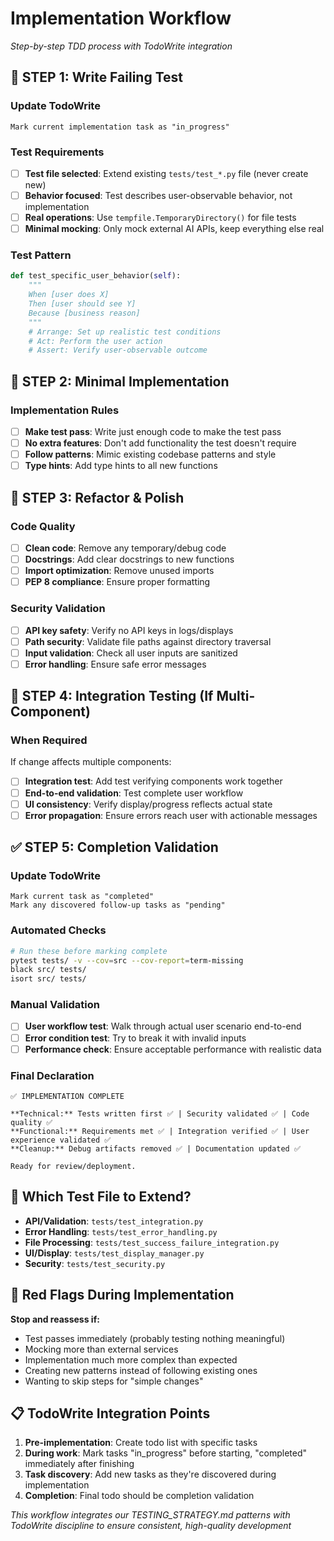 # Implementation Workflow
*Step-by-step TDD process with TodoWrite integration*

## 🧪 STEP 1: Write Failing Test

### Update TodoWrite
```
Mark current implementation task as "in_progress"
```

### Test Requirements
- [ ] **Test file selected**: Extend existing `tests/test_*.py` file (never create new)
- [ ] **Behavior focused**: Test describes user-observable behavior, not implementation
- [ ] **Real operations**: Use `tempfile.TemporaryDirectory()` for file tests
- [ ] **Minimal mocking**: Only mock external AI APIs, keep everything else real

### Test Pattern
```python
def test_specific_user_behavior(self):
    """
    When [user does X]
    Then [user should see Y]  
    Because [business reason]
    """
    # Arrange: Set up realistic test conditions
    # Act: Perform the user action
    # Assert: Verify user-observable outcome
```

## 🔨 STEP 2: Minimal Implementation

### Implementation Rules
- [ ] **Make test pass**: Write just enough code to make the test pass
- [ ] **No extra features**: Don't add functionality the test doesn't require
- [ ] **Follow patterns**: Mimic existing codebase patterns and style
- [ ] **Type hints**: Add type hints to all new functions

## 🔄 STEP 3: Refactor & Polish

### Code Quality
- [ ] **Clean code**: Remove any temporary/debug code
- [ ] **Docstrings**: Add clear docstrings to new functions
- [ ] **Import optimization**: Remove unused imports
- [ ] **PEP 8 compliance**: Ensure proper formatting

### Security Validation
- [ ] **API key safety**: Verify no API keys in logs/displays
- [ ] **Path security**: Validate file paths against directory traversal
- [ ] **Input validation**: Check all user inputs are sanitized
- [ ] **Error handling**: Ensure safe error messages

## 🔗 STEP 4: Integration Testing (If Multi-Component)

### When Required
If change affects multiple components:
- [ ] **Integration test**: Add test verifying components work together
- [ ] **End-to-end validation**: Test complete user workflow
- [ ] **UI consistency**: Verify display/progress reflects actual state
- [ ] **Error propagation**: Ensure errors reach user with actionable messages

## ✅ STEP 5: Completion Validation

### Update TodoWrite
```
Mark current task as "completed"
Mark any discovered follow-up tasks as "pending"
```

### Automated Checks
```bash
# Run these before marking complete
pytest tests/ -v --cov=src --cov-report=term-missing
black src/ tests/
isort src/ tests/
```

### Manual Validation
- [ ] **User workflow test**: Walk through actual user scenario end-to-end
- [ ] **Error condition test**: Try to break it with invalid inputs
- [ ] **Performance check**: Ensure acceptable performance with realistic data

### Final Declaration
```
✅ IMPLEMENTATION COMPLETE

**Technical:** Tests written first ✅ | Security validated ✅ | Code quality ✅
**Functional:** Requirements met ✅ | Integration verified ✅ | User experience validated ✅  
**Cleanup:** Debug artifacts removed ✅ | Documentation updated ✅

Ready for review/deployment.
```

## 🎯 Which Test File to Extend?

- **API/Validation**: `tests/test_integration.py`
- **Error Handling**: `tests/test_error_handling.py`  
- **File Processing**: `tests/test_success_failure_integration.py`
- **UI/Display**: `tests/test_display_manager.py`
- **Security**: `tests/test_security.py`

## 🚨 Red Flags During Implementation

**Stop and reassess if:**
- Test passes immediately (probably testing nothing meaningful)
- Mocking more than external services
- Implementation much more complex than expected
- Creating new patterns instead of following existing ones
- Wanting to skip steps for "simple changes"

## 📋 TodoWrite Integration Points

1. **Pre-implementation**: Create todo list with specific tasks
2. **During work**: Mark tasks "in_progress" before starting, "completed" immediately after finishing
3. **Task discovery**: Add new tasks as they're discovered during implementation
4. **Completion**: Final todo should be completion validation

*This workflow integrates our TESTING_STRATEGY.md patterns with TodoWrite discipline to ensure consistent, high-quality development*